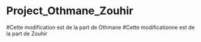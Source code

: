 # Project_Othmane_Zouhir
#Cette modification est de la part de Othmane
#Cette modificationne est de la part de Zouhir